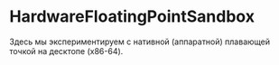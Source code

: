 ﻿# HardwareFloatingPointSandbox
Здесь мы экспериментируем с нативной (аппаратной) плавающей точкой на десктопе (x86-64).
